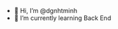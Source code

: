 - 👋 Hi, I’m @dgnhtminh
- 🌱 I’m currently learning Back End

<!---
dgnhtminh/dgnhtminh is a ✨ special ✨ repository because its `README.md` (this file) appears on your GitHub profile.
You can click the Preview link to take a look at your changes.
--->
